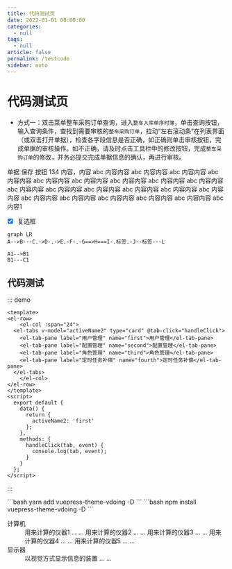 ```yaml
---
title: 代码测试页
date: 2022-01-01 00:00:00
categories: 
  - null
tags: 
  - null
article: false
permalink: /testcode
sidebar: auto
---
```


# 代码测试页


- 方式一：双击菜单<el-button size="mini" type="primary" plain>整车采购订单查询</el-button>，进入`整车入库单序时簿`，单击<el-button size="mini" type="primary" plain>查询</el-button>按钮，输入查询条件，查找到需要审核的`整车采购订单`，拉动“左右滚动条”在列表界面（或双击打开单据），检查各字段信息是否正确，如正确则单击<el-button size="mini" type="primary" plain>审核</el-button>按钮，完成单据的审核操作。如不正确，请及时点击工具栏中的<el-button size="mini" type="primary" plain>修改</el-button>按钮，完成`整车采购订单`的修改，并务必<el-button size="mini" type="primary" plain>提交</el-button>完成单据信息的确认，再进行<el-button size="mini" type="primary" plain>审核</el-button>。



单据 <kbd>保存</kbd> 按钮 134 内容，内容 abc 内容内容 abc 内容内容 abc 内容内容 abc 内容内容 abc 内容内容 abc 内容内容 abc 内容内容 abc 内容内容 abc 内容内容 abc 内容内容 abc 内容内容 abc 内容内容 abc 内容内容 abc 内容内容 abc 内容内容 abc 内容内容 abc 内容内容 abc 内容内容 abc 内容内容 abc 内容内容 abc 内容1

- [x] 复选框





```mermaid
graph LR
A-->B---C.->D-.->E.-F-.-G==>H===I-.标签.-J--标签---L

A1-->B1
B1---C1
```




## 代码测试



::: demo 
```
<template>
<el-row>
    <el-col :span="24">
  <el-tabs v-model="activeName2" type="card" @tab-click="handleClick">
    <el-tab-pane label="用户管理" name="first">用户管理</el-tab-pane>
    <el-tab-pane label="配置管理" name="second">配置管理</el-tab-pane>
    <el-tab-pane label="角色管理" name="third">角色管理</el-tab-pane>
    <el-tab-pane label="定时任务补偿" name="fourth">定时任务补偿</el-tab-pane>
  </el-tabs>
    </el-col>
</el-row>
</template>
<script>
  export default {
    data() {
      return {
        activeName2: 'first'
      };
    },
    methods: {
      handleClick(tab, event) {
        console.log(tab, event);
      }
    }
  };
</script>

```
:::

<el-steps :active="5" align-center>  
 <el-step title="维护订单" icon="el-icon-edit" description="整车/精品/代办/保险/会员/二手车等"></el-step> 
  <el-step title="收取订金/首付款" icon="el-icon-money" description="收取客户订金"></el-step>  
  <el-step title="收取尾款" icon="el-icon-money" description="收齐款项后结算检查"></el-step> 
  <el-step title="订单配车" icon="el-icon-connection" description="确定哪台车销售给客户"></el-step> 
  <el-step title="整车开票" icon="el-icon-tickets" description="开具整车发票"></el-step> 
  <el-step title="整车出库" icon="el-icon-truck" description="向客户交付车辆"></el-step> 
  <el-step title="财务记账" icon="el-icon-document-checked" description="财务对收款/应收/出库记账"></el-step> 
  <el-step title="整车出库" icon="el-icon-truck" description="向客户交付车辆"></el-step> 
  <el-step title="整车出库" icon="el-icon-truck" description="向客户交付车辆"></el-step> 
</el-steps>



<code-group>
  <code-block title="YARN" active>
  ```bash
  yarn add vuepress-theme-vdoing -D
  ```
  </code-block>

  <code-block title="NPM">
  ```bash
  npm install vuepress-theme-vdoing -D
  ```
  </code-block>
</code-group>





<dl>
   <dt>计算机</dt>
   <dd>
       <a>用来计算的仪器1 ... ...</a>
       <a>用来计算的仪器2 ... ...</a>
       <a>用来计算的仪器3 ... ...</a>
       <a>用来计算的仪器4 ... ...</a>
       <a>用来计算的仪器5 ... ...</a>
    </dd>
   <dt>显示器</dt>
   <dd>以视觉方式显示信息的装置 ... ...</dd>
</dl>
